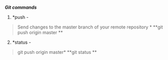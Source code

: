 _**Git commands**_

1. *push -
>Send changes to the master branch of your remote repository *
**git push origin master **
2. *status -
> git push origin master*
 **git status **
